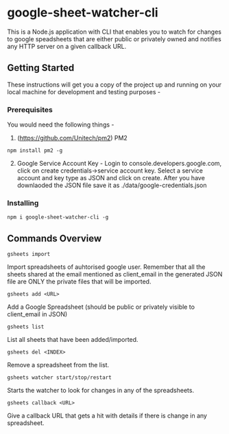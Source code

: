 # google-sheet-watcher-cli

This is a Node.js application with CLI that enables you to watch for changes to google speadsheets that are either public or privately owned and notifies any HTTP server on a given callback URL. 

## Getting Started

These instructions will get you a copy of the project up and running on your local machine for development and testing purposes -

### Prerequisites

You would need the following things -

1. (https://github.com/Unitech/pm2) PM2
```
npm install pm2 -g
```

2. Google Service Account Key - Login to console.developers.google.com, click on create credentials->service account key. Select a service account and key type as JSON and click on create. After you have downlaoded the JSON file save it as ./data/google-credentials.json

### Installing

```
npm i google-sheet-watcher-cli -g
```


## Commands Overview

```
gsheets import
```
Import spreadsheets of auhtorised google user. Remember that all the sheets shared at the email mentioned as client_email in the generated JSON file are ONLY the private files that will be imported.

```
gsheets add <URL>
```
Add a Google Spreadsheet (should be public or privately visible to client_email in JSON)
```
gsheets list
```
List all sheets that have been added/imported.
```
gsheets del <INDEX>
```
Remove a spreadsheet from the list.
```
gsheets watcher start/stop/restart
```
Starts the watcher to look for changes in any of the spreadsheets.
```
gsheets callback <URL>
```
Give a callback URL that gets a hit with details if there is change in any spreadsheet.
